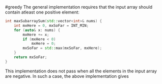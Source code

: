 #greedy
The general implementation requires that the input array should contain atleast one positive element:
```cpp
int maxSubarraySum(std::vector<int>& nums) {
	int mxHere = 0, mxSoFar = INT_MIN;
	for (auto& x: nums) {
		mxHere += x;
		if (mxHere < 0)
			mxHere = 0;
		mxSoFar = std::max(mxSoFar, mxHere);
	}
	return mxSoFar;
}
```

This implementation does not pass when all the elements in the input array are negative. In such a case, the above implementation gives 